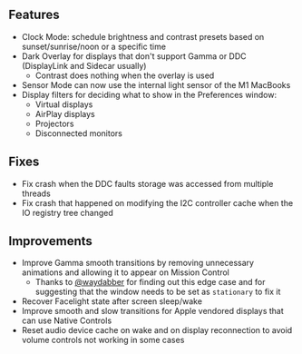 ## Features

* Clock Mode: schedule brightness and contrast presets based on sunset/sunrise/noon or a specific time
* Dark Overlay for displays that don't support Gamma or DDC (DisplayLink and Sidecar usually)
    * Contrast does nothing when the overlay is used
* Sensor Mode can now use the internal light sensor of the M1 MacBooks
* Display filters for deciding what to show in the Preferences window:
    * Virtual displays
    * AirPlay displays
    * Projectors
    * Disconnected monitors

## Fixes

* Fix crash when the DDC faults storage was accessed from multiple threads
* Fix crash that happened on modifying the I2C controller cache when the IO registry tree changed

## Improvements

* Improve Gamma smooth transitions by removing unnecessary animations and allowing it to appear on Mission Control
    * Thanks to [@waydabber](https://github.com/waydabber) for finding out this edge case and for suggesting that the window needs to be set as `stationary` to fix it
* Recover Facelight state after screen sleep/wake
* Improve smooth and slow transitions for Apple vendored displays that can use Native Controls
* Reset audio device cache on wake and on display reconnection to avoid volume controls not working in some cases
